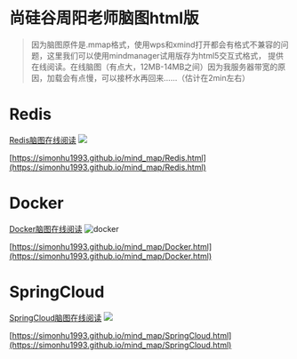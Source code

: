 # 尚硅谷周阳老师脑图html版


> 因为脑图原件是.mmap格式，使用wps和xmind打开都会有格式不兼容的问题，这里我们可以使用mindmanager试用版存为html5交互式格式，
提供在线阅读。在线脑图（有点大，12MB-14MB之间）因为我服务器带宽的原因，加载会有点慢，可以接杯水再回来……（估计在2min左右）
# Redis #
[Redis脑图在线阅读](http://106.15.178.250:8082/naotu/Redis.html "Redis脑图在线阅读")
![](https://github.com/SimonHu1993/study_mind_map/blob/master/Redis.png)

[https://simonhu1993.github.io/mind_map/Redis.html](https://simonhu1993.github.io/mind_map/Redis.html)
# Docker #
[Docker脑图在线阅读](http://106.15.178.250:8082/naotu/Docker.html "Docker脑图在线阅读")
![docker](https://github.com/SimonHu1993/study_mind_map/blob/master/Docker.png)
 
[https://simonhu1993.github.io/mind_map/Docker.html](https://simonhu1993.github.io/mind_map/Docker.html)
# SpringCloud #
[SpringCloud脑图在线阅读](http://106.15.178.250:8082/naotu/SpringCloud.html "SpringCloud脑图在线阅读")
![](https://github.com/SimonHu1993/study_mind_map/blob/master/SpringCloud.png)

[https://simonhu1993.github.io/mind_map/SpringCloud.html](https://simonhu1993.github.io/mind_map/SpringCloud.html)
